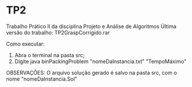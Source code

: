 # TP2
Trabalho Prático II da disciplina Projeto e Análise de Algoritmos
Última versão do trabalho: TP2GraspCorrigido.rar

Como executar:
1. Abra o terminal na pasta src;
2. Digite java binPackingProblem "nomeDaInstancia.txt" "TempoMáximo"

OBSERVAÇÕES: O arquivo solução gerado é salvo na pasta src, com o nome "nomeDaInstancia.Sol"
